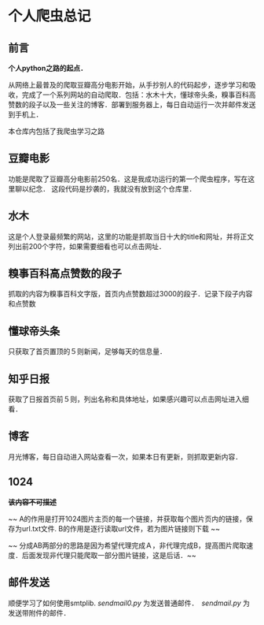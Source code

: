 # 个人爬虫总记

## 前言

**个人python之路的起点．**

从网络上最普及的爬取豆瓣高分电影开始，从手抄别人的代码起步，逐步学习和吸收，完成了一个系列网站的自动爬取．包括：水木十大，懂球帝头条，糗事百科高赞数的段子以及一些关注的博客．部署到服务器上，每日自动运行一次并邮件发送到手机上．

本仓库内包括了我爬虫学习之路

## 豆瓣电影

功能是爬取了豆瓣高分电影前250名．这是我成功运行的第一个爬虫程序，写在这里聊以纪念．
这段代码是抄袭的，我就没有放到这个仓库里．

## 水木

这是个人登录最频繁的网站，这里的功能是抓取当日十大的title和网址，并将正文列出前200个字符，如果需要细看也可以点击网址．

## 糗事百科高点赞数的段子

抓取的内容为糗事百科文字版，首页内点赞数超过3000的段子．记录下段子内容和点赞数

## 懂球帝头条

只获取了首页置顶的５则新闻，足够每天的信息量．

## 知乎日报

获取了日报首页前５则，列出名称和具体地址，如果感兴趣可以点击网址进入细看．

## 博客

月光博客，每日自动进入网站查看一次，如果本日有更新，则抓取更新内容．

## 1024

~~**该内容不可描述**~~

~~ A的作用是打开1024图片主页的每一个链接，并获取每个图片页内的链接，保存为url.txt文件. B的作用是逐行读取url文件，若为图片链接则下载 ~~

~~ 分成AB两部分的思路是因为希望代理完成Ａ，非代理完成B，提高图片爬取速度．后面发现非代理只能爬取一部分图片链接，这是后话．~~

## 邮件发送

顺便学习了如何使用smtplib.
*sendmail0.py* 为发送普通邮件．　*sendmail.py* 为发送带附件的邮件．
